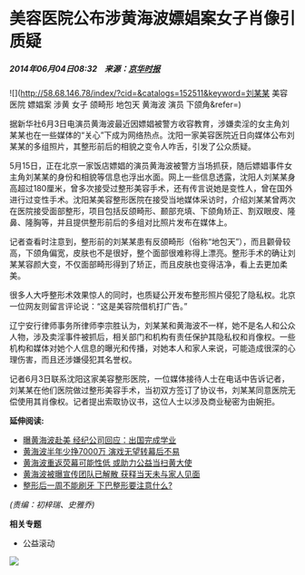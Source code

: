 # 美容医院公布涉黄海波嫖娼案女子肖像引质疑

##### 2014年06月04日08:32    来源：[京华时报](http://society.people.com.cn/n/2014/0604/c1008-25099442.html)

![](http://58.68.146.78/index/?cid=&catalogs=152511&keyword=刘某某 美容医院 嫖娼案 涉黄 女子 颌畸形 地包天 黄海波 演员 下颌角&refer=)

据新华社6月3日电演员黄海波最近因嫖娼被警方收容教育，涉嫌卖淫的女主角刘某某也在一些媒体的“关心”下成为网络热点。沈阳一家美容医院近日向媒体公布刘某某的多组照片，其整形前后的相貌之变令人咋舌，引发了公众质疑。

5月15日，正在北京一家饭店嫖娼的演员黄海波被警方当场抓获，随后嫖娼事件女主角刘某某的身份和相貌等信息也浮出水面。网上一些信息透露，沈阳人刘某某身高超过180厘米，曾多次接受过整形美容手术，还有传言说她是变性人，曾在国外进行过变性手术。沈阳某美容整形医院在接受当地媒体采访时，介绍刘某某曾两次在医院接受面部整形，项目包括反颌畸形、颞部充填、下颌角矫正、割双眼皮、隆鼻、隆胸等，并且提供整形前后的多组对比照片发布在媒体上。

记者查看时注意到，整形前的刘某某患有反颌畸形（俗称“地包天”），而且颧骨较高，下颌角偏宽，皮肤也不是很好，整个面部很难称得上漂亮。整形手术的确让刘某某容颜大变，不仅面部畸形得到了矫正，而且皮肤也变得洁净，看上去更加柔美。

很多人大呼整形术效果惊人的同时，也质疑公开发布整形照片侵犯了隐私权。北京一位网友则留言评论说：“这是美容院借机打广告。”

辽宁安行律师事务所律师李宗胜认为，刘某某和黄海波不一样，她不是名人和公众人物，涉及卖淫事件被抓后，相关部门和机构有责任保护其隐私权和肖像权。一些机构和媒体对她个人信息的曝光和传播，对她本人和家人来说，可能造成很深的心理伤害，而且还涉嫌侵犯其名誉权。

记者6月3日联系沈阳这家美容整形医院，一位媒体接待人士在电话中告诉记者，刘某某在他们医院做过整形美容手术，当初双方签订了协议书，刘某某同意医院无偿使用其肖像权。记者提出索取协议书，这位人士以涉及商业秘密为由婉拒。

**延伸阅读:**

- [曝黄海波赴美 经纪公司回应：出国完成学业](http://ent.people.com.cn/n/2014/1208/c1012-26165206.html)
- [黄海波半年少挣7000万 演戏无望转幕后不易](http://ent.people.com.cn/n/2014/1203/c1012-26142594.html)
- [黄海波重返荧幕可能性低 或助力公益当扫黄大使](http://ent.people.com.cn/n/2014/1203/c1012-26142040.html)
- [黄海波被曝宣传团队已解散 获释当天未与家人见面](http://ent.people.com.cn/n/2014/1202/c1012-26130948.html)
- [整形后一周不能刷牙 下巴整形要注意什么?](http://acwf.people.com.cn/n/2014/1021/c99013-25878887.html)

_(责编：初梓瑞、史雅乔)_ 

**相关专题**

- 公益滚动

![](/img/2012wbn/images/peopleclient.jpg)